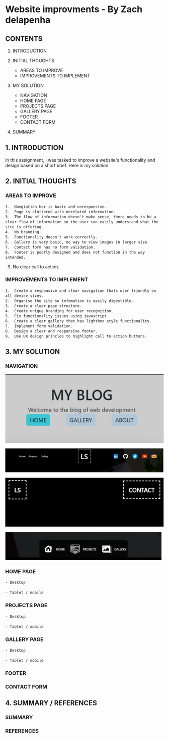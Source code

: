 # Website improvments - By Zach delapenha

## CONTENTS

1. INTRODUCTION

2. INITIAL THOUGHTS

   - AREAS TO IMPROVE
   - IMPROVEMENTS TO IMPLEMENT

3. MY SOLUTION

   - NAVIGATION
   - HOME PAGE
   - PROJECTS PAGE
   - GALLERY PAGE
   - FOOTER
   - CONTACT FORM

4. SUMMARY

## 1. INTRODUCTION

In this assignment, I was tasked to improve a website's functionality and design based on a short brief. Here is my solution.

## 2. INITIAL THOUGHTS

### AREAS TO IMPROVE

    1.  Navgiation bar is basic and unresponsive.
    2.  Page is cluttered with unrelated information.
    3.  The flow of information doesn't make sense, there needs to be a clear flow of information so the user can easily understand what the site is offering.
    4.  No branding.
    5.  Functionality doesn't work correctly.
    6.  Gallery is very basic, no way to view images in larger size.
    7.  Contact form has no form validation.
    8.  Footer is poorly designed and does not function in the way intended.

9.  No clear call to action.

### IMPROVEMENTS TO IMPLEMENT

    1.  Create a responsive and clear navigation thats user friendly on all device sizes.
    2.  Organise the site so infomation is easily digestible.
    3.  Create a clear page structure.
    4.  Create unique branding for user recognition.
    5.  Fix functionality issues using javascript.
    6.  Create a clear gallery that has lightbox style functionality.
    7.  Implement form validation.
    8.  Design a clear and responsive footer.
    9.  Use UX design princles to highlight call to action buttons.

## 3. MY SOLUTION

### NAVIGATION

![Original Nav](./rmimgs/nav.png)

![Nav desktop](./rmimgs/nav2-desk.png)

![Nav mobile top](./rmimgs/nav2-mob.png)

![Nav mobile bottom](./rmimgs/nav2-mob-2.png)

### HOME PAGE

    - Desktop

    - Tablet / mobile

### PROJECTS PAGE

    - Desktop

    - Tablet / mobile

### GALLERY PAGE

    - Desktop

    - Tablet / mobile

### FOOTER

### CONTACT FORM

## 4. SUMMARY / REFERENCES

### SUMMARY

### REFERENCES
